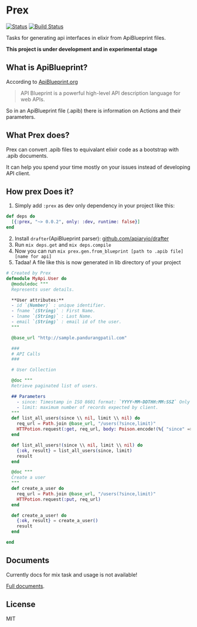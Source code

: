 # Prex
[![Status](https://img.shields.io/badge/status-under%20development-red.svg)]()
[![Build Status](https://travis-ci.org/alisinabh/prex.svg?branch=master)](https://travis-ci.org/alisinabh/prex)

Tasks for generating api interfaces in elixir from ApiBlueprint files.

**This project is under development and in experimental stage**

## What is ApiBlueprint?

According to [ApiBlueprint.org](https://apiblueprint.org/)

> API Blueprint is a powerful high-level API description language for web APIs.

So in an ApiBlueprint file (.apib) there is information on Actions and their parameters.

## What Prex does?

Prex can convert .apib files to equivalant elixir code as a bootstrap with .apib documents.

It can help you spend your time mostly on your issues instead of developing API client.

## How prex Does it?

1. Simply add ``:prex`` as dev only dependency in your project like this:

```elixir
def deps do
  [{:prex, "~> 0.0.2", only: :dev, runtime: false}]
end
```

2. Install ``drafter``(ApiBlueprint parser): [github.com/apiaryio/drafter](https://github.com/apiaryio/drafter#install)
3. Run ``mix deps.get`` and ``mix deps.compile``
4. Now you can run ``mix prex.gen.from_blueprint [path to .apib file] [name for api]``
5. Tadaa! A file like this is now generated in lib directory of your project

```elixir
# Created by Prex
defmodule MyApi.User do
  @moduledoc """
  Represents user details.

  **User attributes:**
  - id `(Number)` : unique identifier.
  - fname `(String)` : First Name.
  - lname `(String)` : Last Name.
  - email `(String)` : email id of the user.
  """

  @base_url "http://sample.pandurangpatil.com"

  ###
  # API Calls
  ###

  # User Collection

  @doc """
  Retrieve paginated list of users.

  ## Parameters
    - since: Timestamp in ISO 8601 format: `YYYY-MM-DDTHH:MM:SSZ` Only users updated at or after this time are returned.
    - limit: maximum number of records expected by client.
  """
  def list_all_users(since \\ nil, limit \\ nil) do
    req_url = Path.join @base_url, "/users(?since,limit)"
    HTTPotion.request(:get, req_url, body: Poison.encode!(%{ "since" => since, "limit" => limit}), headers: ["Content-Type": "application/json"])
  end

  def list_all_users!(since \\ nil, limit \\ nil) do
    {:ok, result} = list_all_users(since, limit)
    result
  end

  @doc """
  Create a user
  """
  def create_a_user do
    req_url = Path.join @base_url, "/users(?since,limit)"
    HTTPotion.request(:put, req_url)
  end

  def create_a_user! do
    {:ok, result} = create_a_user()
    result
  end

end
```

## Documents

Currently docs for mix task and usage is not available!

[Full documents](https://hexdocs.pm/prex).

## License

MIT
